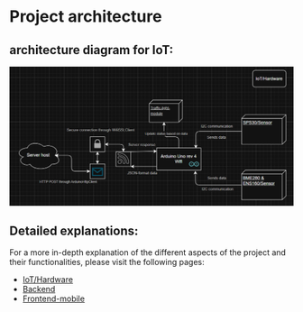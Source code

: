 # **Project architecture**

## architecture diagram for IoT:
![architecture_diagram_IoT.png](../../images/architecture_diagram_IoT.png)

## Detailed explanations:

For a more in-depth explanation of the different aspects of the project and their functionalities, please visit the following pages: 
- [IoT/Hardware](../../IoT/)
- [Backend](../../backend/)
- [Frontend-mobile](../../frontend-mobile/)
